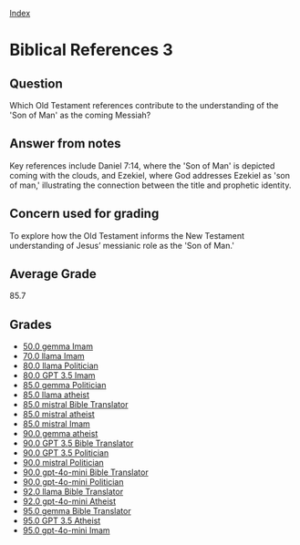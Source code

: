 
[Index](../../index.md)
# Biblical References 3
## Question
Which Old Testament references contribute to the understanding of the 'Son of Man' as the coming Messiah?

## Answer from notes
Key references include Daniel 7:14, where the 'Son of Man' is depicted coming with the clouds, and Ezekiel, where God addresses Ezekiel as 'son of man,' illustrating the connection between the title and prophetic identity.

## Concern used for grading
To explore how the Old Testament informs the New Testament understanding of Jesus’ messianic role as the 'Son of Man.'

## Average Grade
85.7

## Grades
 * [50.0 gemma Imam](../answers/gemma_Imam/Biblical_References_3.md)
 * [70.0 llama Imam](../answers/llama_Imam/Biblical_References_3.md)
 * [80.0 llama Politician](../answers/llama_Politician/Biblical_References_3.md)
 * [80.0 GPT 3.5 Imam](../answers/GPT_3.5_Imam/Biblical_References_3.md)
 * [85.0 gemma Politician](../answers/gemma_Politician/Biblical_References_3.md)
 * [85.0 llama atheist](../answers/llama_atheist/Biblical_References_3.md)
 * [85.0 mistral Bible Translator](../answers/mistral_Bible_Translator/Biblical_References_3.md)
 * [85.0 mistral atheist](../answers/mistral_atheist/Biblical_References_3.md)
 * [85.0 mistral Imam](../answers/mistral_Imam/Biblical_References_3.md)
 * [90.0 gemma atheist](../answers/gemma_atheist/Biblical_References_3.md)
 * [90.0 GPT 3.5 Bible Translator](../answers/GPT_3.5_Bible_Translator/Biblical_References_3.md)
 * [90.0 GPT 3.5 Politician](../answers/GPT_3.5_Politician/Biblical_References_3.md)
 * [90.0 mistral Politician](../answers/mistral_Politician/Biblical_References_3.md)
 * [90.0 gpt-4o-mini Bible Translator](../answers/gpt-4o-mini_Bible_Translator/Biblical_References_3.md)
 * [90.0 gpt-4o-mini Politician](../answers/gpt-4o-mini_Politician/Biblical_References_3.md)
 * [92.0 llama Bible Translator](../answers/llama_Bible_Translator/Biblical_References_3.md)
 * [92.0 gpt-4o-mini Atheist](../answers/gpt-4o-mini_Atheist/Biblical_References_3.md)
 * [95.0 gemma Bible Translator](../answers/gemma_Bible_Translator/Biblical_References_3.md)
 * [95.0 GPT 3.5 Atheist](../answers/GPT_3.5_Atheist/Biblical_References_3.md)
 * [95.0 gpt-4o-mini Imam](../answers/gpt-4o-mini_Imam/Biblical_References_3.md)
